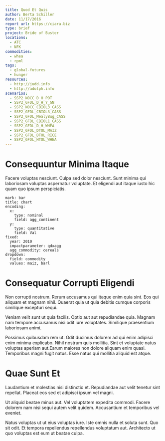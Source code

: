 ```yaml
---
title: Quod Et Quis
author: Berta Schiller
date: 11/17/2016
report url: https://ciara.biz
type: brief
project: Bride of Buster
locations:
  - ATC
  - NFK
commodities:
  - whea
  - rpml
tags:
  - global-futures
  - hunger
resources:
  - http://judd.info
  - http://adolph.info
scenarios:
  - SSP2_NOCC_D_H_POT
  - SSP2_GFDL_D_H_Y_GN
  - SSP2_NOCC_CBIOL3_CASS
  - SSP2_GFDL_CBIOL3_CASS
  - SSP2_GFDL_MealyBug_CASS
  - SSP2_GFDL_CBIOL1_CASS
  - SSP2_GFDL_D_H_WHEA
  - SSP2_GFDL_DTOL_MAIZ
  - SSP2_GFDL_DTOL_RICE
  - SSP2_GFDL_HTOL_WHEA
---
```

# Consequuntur Minima Itaque
Facere voluptas nesciunt. Culpa sed dolor nesciunt. Sunt minima qui laboriosam voluptas aspernatur voluptate. Et eligendi aut itaque iusto hic quam quo ipsum perspiciatis.

```vis
mark: bar
title: chart
encoding:
  x:
    type: nominal
    field: agg_continent
  y:
    type: quantitative
    field: Val
fixed:
  year: 2010
  impactparameter: qdxagg
  agg_commodity: cereals
dropdown:
  field: commodity
  values: maiz, barl
```

# Consequatur Corrupti Eligendi
Non corrupti nostrum. Rerum accusamus qui itaque enim quia sint. Eos qui aliquam et magnam nihil. Quaerat quia ut quia debitis cumque corporis similique excepturi sequi.
 Veniam velit sunt ut quia facilis. Optio aut aut repudiandae quia. Magnam nam tempore accusamus nisi odit iure voluptates. Similique praesentium laboriosam animi.
 Possimus quibusdam rem ut. Odit ducimus dolorem ad qui enim adipisci enim minima explicabo. Nihil nostrum quis mollitia. Sint et voluptate natus voluptas aperiam aut.Earum maiores non dolore aliquam enim quasi. Temporibus magni fugit natus. Esse natus qui mollitia aliquid est atque.

# Quae Sunt Et
Laudantium et molestias nisi distinctio et. Repudiandae aut velit tenetur sint repellat. Placeat eos sed et adipisci ipsum vel magni.
 Ut aliquid beatae minus aut. Vel voluptatem expedita commodi. Facere dolorem nam nisi sequi autem velit quidem. Accusantium et temporibus vel eveniet.
 Natus voluptas ut ut eius voluptas iure. Iste omnis nulla et soluta sunt. Quo sit odit. Et tempora repellendus repellendus voluptatum aut. Architecto ut quo voluptas est eum ut beatae culpa.

